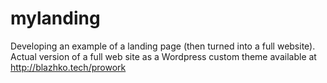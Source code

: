 # mylanding

Developing an example of a landing page (then turned into a full website). Actual version of a full web site as a Wordpress custom theme available at http://blazhko.tech/prowork
